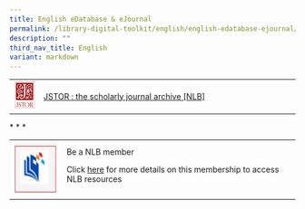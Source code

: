 ```yaml
---
title: English eDatabase & eJournal
permalink: /library-digital-toolkit/english/english-edatabase-ejournal/
description: ""
third_nav_title: English
variant: markdown
---
```

<table>
<tbody>
<tr>
<td><a rel="noopener noreferrer" target="_blank" href="https://eresources.nlb.gov.sg/main/Browse?startsWith=J"><img width="100" alt="" src="/images/Library%20Digital%20Toolkit/JSTOR.png"></a></td>
<td height="21" width="437"><a href="https://eresources.nlb.gov.sg/main/Browse?startsWith=J">JSTOR : the scholarly journal archive [NLB]</a></td>
</tr>
</tbody>
</table>
<p>* * *</p>
<table>
<tbody>
<tr>
<td><img height="96" width="100" alt="" src="/images/Library%20Digital%20Toolkit/library-logo.jpg"></td>
<td>Be a NLB member
<p>Click&nbsp;<a href="https://drive.google.com/file/d/1lu_8sdJG-Cn2_I-7SSl0ttggJEhauSMn/view?usp=sharing">here</a>&nbsp;for more details on this membership to access NLB resources</p>
</td>
</tr>
</tbody>
</table>
<p>&nbsp;</p>